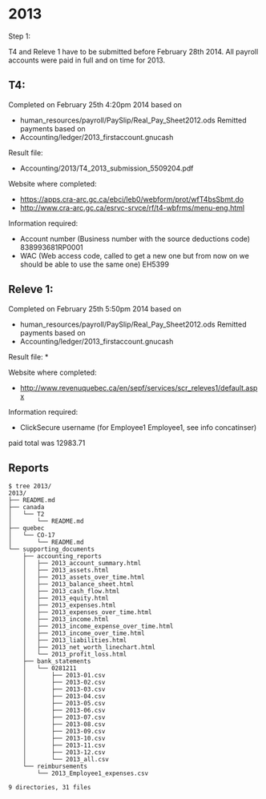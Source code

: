 # 2013

Step 1:

T4 and Releve 1 have to be submitted before February 28th 2014. All payroll accounts were paid in full and on time for 2013.

T4:
----
Completed  on February 25th 4:20pm 2014 based on
* human_resources/payroll/PaySlip/Real_Pay_Sheet2012.ods
Remitted payments based on
* Accounting/ledger/2013_firstaccount.gnucash

Result file:
* Accounting/2013/T4_2013_submission_5509204.pdf

Website where completed:
* https://apps.cra-arc.gc.ca/ebci/leb0/webform/prot/wfT4bsSbmt.do
* http://www.cra-arc.gc.ca/esrvc-srvce/rf/t4-wbfrms/menu-eng.html

Information required:
* Account number (Business number with the source deductions code) 838993681RP0001
* WAC (Web access code, called to get a new one but from now on we should be able to use the same one) EH5399


Releve 1:
---------

Completed  on February 25th 5:50pm 2014 based on
* human_resources/payroll/PaySlip/Real_Pay_Sheet2012.ods
Remitted payments based on
* Accounting/ledger/2013_firstaccount.gnucash

Result file:
*

Website where completed:
* http://www.revenuquebec.ca/en/sepf/services/scr_releves1/default.aspx

Information required:
* ClickSecure username (for Employee1 Employee1, see info concatinser)


paid total was 12983.71


## Reports

```
$ tree 2013/
2013/
├── README.md
├── canada
│   └── T2
│       └── README.md
├── quebec
│   └── CO-17
│       └── README.md
└── supporting_documents
    ├── accounting_reports
    │   ├── 2013_account_summary.html
    │   ├── 2013_assets.html
    │   ├── 2013_assets_over_time.html
    │   ├── 2013_balance_sheet.html
    │   ├── 2013_cash_flow.html
    │   ├── 2013_equity.html
    │   ├── 2013_expenses.html
    │   ├── 2013_expenses_over_time.html
    │   ├── 2013_income.html
    │   ├── 2013_income_expense_over_time.html
    │   ├── 2013_income_over_time.html
    │   ├── 2013_liabilities.html
    │   ├── 2013_net_worth_linechart.html
    │   └── 2013_profit_loss.html
    ├── bank_statements
    │   └── 0281211
    │       ├── 2013-01.csv
    │       ├── 2013-02.csv
    │       ├── 2013-03.csv
    │       ├── 2013-04.csv
    │       ├── 2013-05.csv
    │       ├── 2013-06.csv
    │       ├── 2013-07.csv
    │       ├── 2013-08.csv
    │       ├── 2013-09.csv
    │       ├── 2013-10.csv
    │       ├── 2013-11.csv
    │       ├── 2013-12.csv
    │       └── 2013_all.csv
    └── reimbursements
        └── 2013_Employee1_expenses.csv

9 directories, 31 files
```
